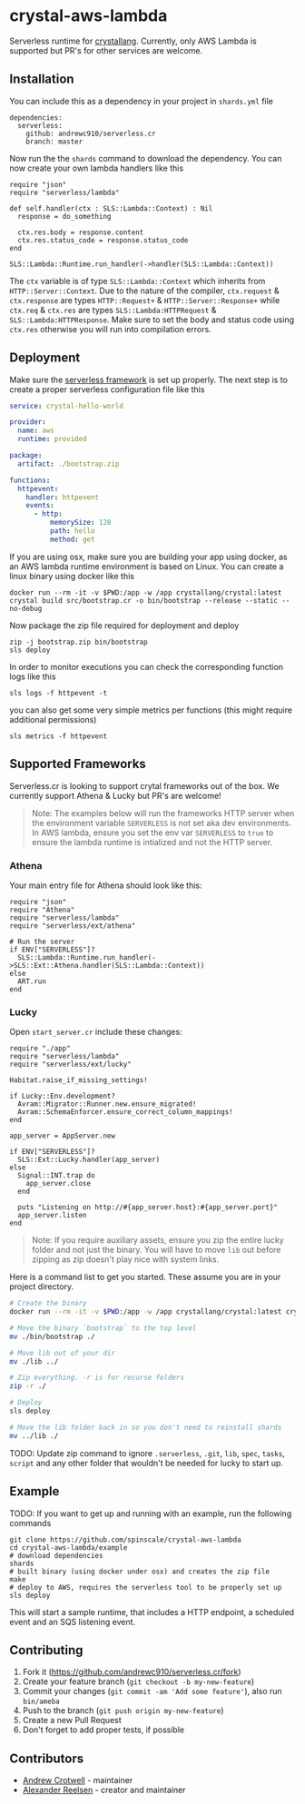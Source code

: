 # crystal-aws-lambda

Serverless runtime for [crystallang](https://crystal-lang.org/). Currently, only AWS Lambda is supported but PR's for other services are welcome.

## Installation

You can include this as a dependency in your project in `shards.yml` file

```
dependencies:
  serverless:
    github: andrewc910/serverless.cr
    branch: master
```

Now run the the `shards` command to download the dependency. You can now create your own lambda handlers like this

```crystal
require "json"
require "serverless/lambda"

def self.handler(ctx : SLS::Lambda::Context) : Nil
  response = do_something

  ctx.res.body = response.content
  ctx.res.status_code = response.status_code
end

SLS::Lambda::Runtime.run_handler(->handler(SLS::Lambda::Context))
```

The `ctx` variable is of type `SLS::Lambda::Context` which inherits from `HTTP::Server::Context`. Due to the nature of the compiler, `ctx.request` & `ctx.response` are types `HTTP::Request+` & `HTTP::Server::Response+` while `ctx.req` & `ctx.res` are types `SLS::Lambda:HTTPRequest` & `SLS::Lambda:HTTPResponse`. Make sure to set the body and status code using `ctx.res` otherwise you will run into compilation errors.

## Deployment

Make sure the [serverless framework](https://serverless.com/) is set up properly. The next step is to create a proper serverless configuration file like this

```yml
service: crystal-hello-world

provider:
  name: aws
  runtime: provided

package:
  artifact: ./bootstrap.zip

functions:
  httpevent:
    handler: httpevent
    events:
      - http:
          memorySize: 128
          path: hello
          method: get
```

If you are using osx, make sure you are building your app using docker, as an AWS lambda runtime environment is based on Linux. You can create a linux binary using docker like this

```
docker run --rm -it -v $PWD:/app -w /app crystallang/crystal:latest crystal build src/bootstrap.cr -o bin/bootstrap --release --static --no-debug
```

Now package the zip file required for deployment and deploy

```
zip -j bootstrap.zip bin/bootstrap
sls deploy
```

In order to monitor executions you can check the corresponding function logs like this

```
sls logs -f httpevent -t
```

you can also get some very simple metrics per functions (this might require additional permissions)

```
sls metrics -f httpevent
```

## Supported Frameworks

Serverless.cr is looking to support crytal frameworks out of the box. We currently support Athena & Lucky but PR's are welcome!

> Note: The examples below will run the frameworks HTTP server when the environment variable `SERVERLESS` is not set aka dev environments. In AWS lambda, ensure you set the env var `SERVERLESS` to `true` to ensure the lambda runtime is intialized and not the HTTP server.

### Athena

Your main entry file for Athena should look like this:

```crystal
require "json"
require "Athena"
require "serverless/lambda"
require "serverless/ext/athena"

# Run the server
if ENV["SERVERLESS"]?
  SLS::Lambda::Runtime.run_handler(->SLS::Ext::Athena.handler(SLS::Lambda::Context))
else
  ART.run
end
```

### Lucky

Open `start_server.cr` include these changes:

```crystal
require "./app"
require "serverless/lambda"
require "serverless/ext/lucky"

Habitat.raise_if_missing_settings!

if Lucky::Env.development?
  Avram::Migrator::Runner.new.ensure_migrated!
  Avram::SchemaEnforcer.ensure_correct_column_mappings!
end

app_server = AppServer.new

if ENV["SERVERLESS"]?
  SLS::Ext::Lucky.handler(app_server)
else
  Signal::INT.trap do
    app_server.close
  end

  puts "Listening on http://#{app_server.host}:#{app_server.port}"
  app_server.listen
end
```

> Note: If you require auxiliary assets, ensure you zip the entire lucky folder and not just the binary. You will have to move `lib` out before zipping as zip doesn't play nice with system links.

Here is a command list to get you started. These assume you are in your project directory.

```sh
# Create the binary
docker run --rm -it -v $PWD:/app -w /app crystallang/crystal:latest crystal build src/start_server.cr -o bin/bootstrap --release --static --no-debug

# Move the binary `bootstrap` to the top level
mv ./bin/bootstrap ./

# Move lib out of your dir
mv ./lib ../

# Zip everything. -r is for recurse folders
zip -r ./

# Deploy
sls deploy

# Move the lib folder back in so you don't need to reinstall shards
mv ../lib ./
```

TODO: Update zip command to ignore `.serverless`, `.git`, `lib`, `spec`, `tasks`, `script` and any other folder that wouldn't be needed for lucky to start up.

## Example

TODO:
If you want to get up and running with an example, run the following commands

```
git clone https://github.com/spinscale/crystal-aws-lambda
cd crystal-aws-lambda/example
# download dependencies
shards
# built binary (using docker under osx) and creates the zip file
make
# deploy to AWS, requires the serverless tool to be properly set up
sls deploy
```

This will start a sample runtime, that includes a HTTP endpoint, a scheduled event and an SQS listening event.

## Contributing

1. Fork it (<https://github.com/andrewc910/serverless.cr/fork>)
2. Create your feature branch (`git checkout -b my-new-feature`)
3. Commit your changes (`git commit -am 'Add some feature'`), also run `bin/ameba`
4. Push to the branch (`git push origin my-new-feature`)
5. Create a new Pull Request
6. Don't forget to add proper tests, if possible

## Contributors

- [Andrew Crotwell](https://github.com/andrewc910) - maintainer
- [Alexander Reelsen](https://github.com/spinscale) - creator and maintainer
